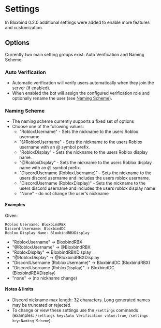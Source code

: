 # Settings

In Bloxbind 0.2.0 additional settings were added to enable more features and customization.

## Options
Currently two main setting groups exist: Auto Verification and Naming Scheme.

### Auto Verification
- Automatic verification will verify users automatically when they join the server (if enabled).
- When enabled the bot will assign the configured verification role and optionally rename the user (see [Naming Scheme](/settings/#naming-scheme)).

### Naming Scheme
- The naming scheme currently supports a fixed set of options
- Choose one of the following values:
  - "RobloxUsername" - Sets the nickname to the users Roblox username. 
  - "@RobloxUsername" - Sets the nickname to the users Roblox username with an @ symbol prefix. 
  - "RobloxDisplay" - Sets the nickname to the users Roblox display name. 
  - "@RobloxDisplay" - Sets the nickname to the users Roblox display name with an @ symbol prefix. 
  - "DiscordUsername (RobloxUsername)" - Sets the nickname to the users discord username and includes the users roblox username.
  - "DiscordUsername (RobloxDisplay)" - Sets the nickname to the users discord username and includes the users roblox display name.
  - "None" - do not change the user's nickname

#### Examples
Given:
```
Roblox Username: BloxbindRBX
Discord Username: BloxbindDC
Roblox Display Name: BloxbindRBXDisplay
```

- "RobloxUsername" -> BloxbindRBX
- "@RobloxUsername" -> @BloxbindRBX
- "RobloxDisplay" -> BloxbindRBXDisplay
- "@RobloxDisplay" -> @BloxbindRBXDisplay
- "DiscordUsername (RobloxUsername)" -> BloxbindDC (BloxbindRBX)
- "DiscordUsername (RobloxDisplay)" -> BloxbindDC (BloxbindRBXDisplay)
- "none" -> (no nickname change)

#### Notes & limits
- Discord nickname max length: 32 characters. Long generated names may be truncated or rejected.
- To change or view these settings use the `/settings` commands (examples: `/settings key:Auto Verification value:true`, `/settings key:Naming Scheme`).